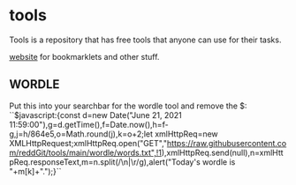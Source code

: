 # tools

Tools is a repository that has free tools that anyone can use for their tasks.

[website](http://vklyucheno.xyz) for bookmarklets and other stuff.

## WORDLE
Put this into your searchbar for the wordle tool and remove the $:
``$javascript:{const d=new Date("June 21, 2021 11:59:00"),g=d.getTime(),f=Date.now(),h=f-g,j=h/864e5,o=Math.round(j),k=o+2;let xmlHttpReq=new XMLHttpRequest;xmlHttpReq.open("GET","https://raw.githubusercontent.com/reddGit/tools/main/wordle/words.txt",!1),xmlHttpReq.send(null),n=xmlHttpReq.responseText,m=n.split(/\n|\r/g),alert("Today's wordle is "+m[k]+".");}``
